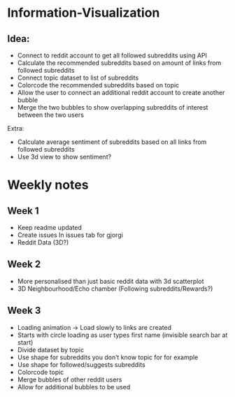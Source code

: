 # Information-Visualization
## Idea:
- Connect to reddit account to get all followed subreddits using API
- Calculate the recommended subreddits based on amount of links from followed subreddits
- Connect topic dataset to list of subreddits
- Colorcode the recommended subreddits based on topic
- Allow the user to connect an additional reddit account to create another bubble
- Merge the two bubbles to show overlapping subreddits of interest between the two users

Extra:
- Calculate average sentiment of subreddits based on all links from followed subreddits
- Use 3d view to show sentiment?

# Weekly notes
## Week 1
- Keep readme updated
- Create issues In issues tab for gjorgi
- Reddit Data (3D?)


## Week 2
- More personalised than just basic reddit data with 3d scatterplot 
- 3D Neighbourhood/Echo chamber (Following subreddits/Rewards?)

## Week 3
- Loading animation -> Load slowly to links are created
- Starts with circle loading as user types first name (invisible search bar at start)
- Divide dataset by topic
- Use shape for subreddits you don’t know topic for for example
- Use shape for followed/suggests subreddits 
- Colorcode topic
- Merge bubbles of other reddit users
- Allow for additional bubbles to be used


